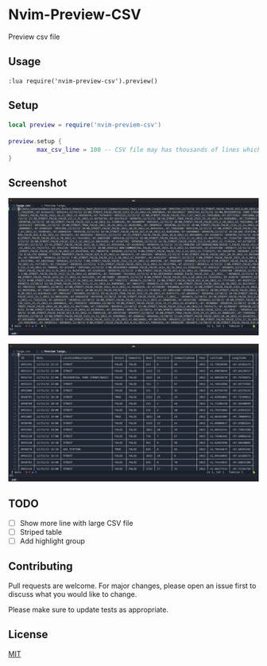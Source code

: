 # Nvim-Preview-CSV

Preview csv file

## Usage

```
:lua require('nvim-preview-csv').preview()
```

## Setup

```lua
local preview = require('nvim-previem-csv')

preview.setup {
		max_csv_line = 100 -- CSV file may has thousands of lines which easily break neovim so choose carefully
}
```

## Screenshot

![CSV](https://raw.githubusercontent.com/Nguyen-Hoang-Nam/readme-image/main/nvim-preview-csv/large_csv.png)

![Preview](https://raw.githubusercontent.com/Nguyen-Hoang-Nam/readme-image/main/nvim-preview-csv/preview_large_csv.png)

## TODO

- [ ] Show more line with large CSV file
- [ ] Striped table
- [ ] Add highlight group

## Contributing

Pull requests are welcome. For major changes, please open an issue first to discuss what you would like to change.

Please make sure to update tests as appropriate.

## License

[MIT](https://choosealicense.com/licenses/mit/)
